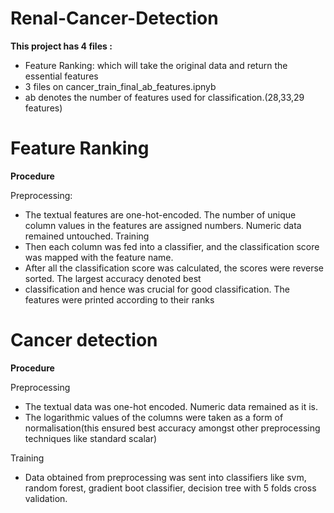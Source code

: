 # Renal-Cancer-Detection
**This project has 4 files :**
* Feature Ranking: which will take the original data and return the essential features
* 3 files on cancer_train_final_ab_features.ipnyb
* ab denotes the number of features used for classification.(28,33,29 features)

# Feature Ranking

**Procedure**


Preprocessing:
* The textual features are one-hot-encoded. The number of unique column values in the features are assigned numbers. Numeric data remained untouched.
Training
* Then each column was fed into a classifier, and the classification score was mapped with the feature name.
* After all the classification score was calculated, the scores were reverse sorted. The largest accuracy denoted best
* classification and hence was crucial for good classification. The features were printed according to their ranks

# Cancer detection
**Procedure**


Preprocessing
* The textual data was one-hot encoded. Numeric data remained as it is.
* The logarithmic values of the columns were taken as a form of normalisation(this ensured best accuracy amongst other preprocessing techniques like standard scalar)


Training
* Data obtained from preprocessing was sent into classifiers like svm, random forest, gradient boot classifier, decision tree with 5 folds cross validation.






